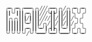 
                           ╭━╮╭━╮╭━━━╮╭╮╱╱╱╭━━╮╭╮╱╭╮╭━╮╭━╮
                           ┃┃╰╯┃┃┃╭━╮┃┃┃╱╱╱╰┫┣╯┃┃╱┃┃╰╮╰╯╭╯
                           ┃╭╮╭╮┃┃┃╱┃┃┃┃╱╱╱╱┃┃╱┃┃╱┃┃╱╰╮╭╯
                           ┃┃┃┃┃┃┃╰━╯┃┃┃╱╭╮╱┃┃╱┃┃╱┃┃╱╭╯╰╮
                           ┃┃┃┃┃┃┃╭━╮┃┃╰━╯┃╭┫┣╮┃╰━╯┃╭╯╭╮╰╮
                           ╰╯╰╯╰╯╰╯╱╰╯╰━━━╯╰━━╯╰━━━╯╰━╯╰━╯
